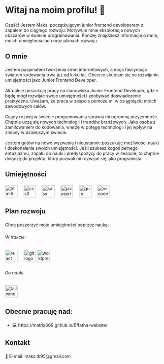 <h1 align="left">Witaj na moim profilu! 👋</h1>

###

<p align="left">Cześć! Jestem Maks, początkującym junior frontend developerem z zapałem do ciągłego rozwoju. Motywuje mnie eksploracja nowych obszarów w świecie programowania. Poniżej znajdziesz informacje o mnie, moich umiejętnościach oraz planach rozwoju.</p>

###

<h2 align="left">O mnie</h2>

###

<p align="left">Jestem pasjonatem tworzenia stron internetowych, a moja fascynacja światem kodowania trwa już od kilku lat. Obecnie skupiam się na rozwijaniu umiejętności jako Junior Frontend Developer.<br><br>Aktualnie poszukuję pracy na stanowisku Junior Frontend Developer, gdzie będę mógł rozwijać swoje umiejętności i zdobywać doświadczenie praktyczne. Uważam, że praca w zespole pomoże mi w osiągnięciu moich zawodowych celów.<br><br>Ciągły rozwój w świecie programowania sprawia mi ogromną przyjemność. Chętnie uczę się nowych technologii i trendów branżowych. Jako osoba z zamiłowaniem do kodowania, wierzę w potęgę technologii i jej wpływ na zmiany w dzisiejszym świecie.<br><br>Jestem gotów na nowe wyzwania i nieustannie poszukuję możliwości nauki i doskonalenia swoich umiejętności. Jeśli szukasz kogoś pełnego entuzjazmu, zapału do nauki i predyspozycji do pracy w zespole, to chętnie dołączę do projektu, który pozwoli mi rozwijać się jako programista.</p>

###

<h2 align="left">Umiejętności</h2>

###

<div align="left">
  <img src="https://cdn.jsdelivr.net/gh/devicons/devicon/icons/html5/html5-original.svg" height="40" alt="html5 logo"  />
  <img width="12" />
  <img src="https://cdn.jsdelivr.net/gh/devicons/devicon/icons/css3/css3-original.svg" height="40" alt="css3 logo"  />
  <img width="12" />
  <img src="https://cdn.jsdelivr.net/gh/devicons/devicon/icons/sass/sass-original.svg" height="40" alt="sass logo"  />
  <img width="12" />
  <img src="https://cdn.jsdelivr.net/gh/devicons/devicon/icons/javascript/javascript-original.svg" height="40" alt="javascript logo"  />
  <img width="12" />
  <img src="https://cdn.jsdelivr.net/gh/devicons/devicon/icons/gulp/gulp-plain.svg" height="40" alt="gulp logo"  />
  <img width="12" />
  <img src="https://cdn.jsdelivr.net/gh/devicons/devicon/icons/vscode/vscode-original.svg" height="40" alt="vscode logo"  />
</div>

###

<h2 align="left">Plan rozwoju</h2>

###

<p align="left">Chcę poszerzyć moje umiejętności poprzez naukę:</p>

###

<h6 align="left">W trakcie:</h6>

###

<div align="left">
  <img src="https://cdn.jsdelivr.net/gh/devicons/devicon/icons/react/react-original.svg" height="40" alt="react logo"  />
  <img width="12" />
  <img src="https://cdn.jsdelivr.net/gh/devicons/devicon/icons/git/git-original.svg" height="40" alt="git logo"  />
 <img src="https://cdn.jsdelivr.net/gh/devicons/devicon/icons/wordpress/wordpress-original.svg" height="40" alt="wordpress logo"  />
</div>

###

<h6 align="left">Do nauki:</h6>

###

<div align="left">
  <img src="https://cdn.jsdelivr.net/gh/devicons/devicon/icons/tailwindcss/tailwindcss-original-wordmark.svg" height="40" alt="tailwindcss logo"  />
  <img width="12" />
</div>

###

<h2 align="left">Obecnie pracuję nad:</h2>

###

<ul>
  <li>💻 https://matrix669.github.io/Effatha-website/</li>
</ul>

###

<h2 align="left">Kontakt</h2>

###

<p align="left">📧 E-mail: maks.tk95@gmail.com</p>

###
